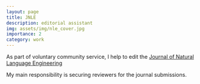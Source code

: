 ```yaml
---
layout: page
title: JNLE 
description: editorial assistant
img: assets/img/nle_cover.jpg
importance: 2
category: work
---
```


As part of voluntary community service, I help to edit the <a href="https://www.cambridge.org/core/journals/natural-language-engineering" target="blank">Journal of Natural Language Engineering</a>

My main responsibility is securing reviewers for the journal submissions.

